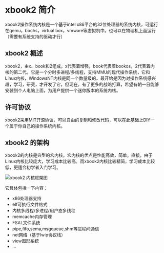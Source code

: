 # xbook2 简介

xbook2操作系统内核是一个基于intel x86平台的32位处理器的系统内核，可运行在qemu，bochs，virtual box，vmware等虚拟机中。也可以在物理机上面运行（需要有系统支持的驱动才行）

## xbook2 概述

xbook2，由x、book和2组成，x代表着增强，book代表着bookos，2代表着内核的第二代。它是一个分时多进程/多线程，支持MMU的现代操作系统，它和Linux内核，WindowsNT内核是同一个数量级的。最开始是因为对操作系统感兴趣，学习，研究，才开发了它，但现在，有了更多的战略打算，希望有朝一日能够安装到个人电脑上面，为用户提供一个迷你版本的系统内核。

## 许可协议

xbook2采用MIT开源协议，可以自由的复制和修改代码，可以在此基础上DIY一个属于你自己的操作系统内核。

## xbook2 的架构

xbook2的内核是典型的宏内核，宏内核的优点是性能高效，简单，直接。由于Linux内核比较庞大，学习成本比较高，而xbook2内核比较精简，学习成本比较低，更适合初学者入门学习。

![xbook2 内核框架图](figures/framework_diagram.png)

它具体包括一下内容：

* x86处理器支持
* elf可执行文件格式
* 内核多线程/多进程/用户态多线程
* memcache内存管理
* FSAL文件系统
* pipe,fifo,sema,msgqueue,shm等进程间通信
* net网络（基于lwip协议栈）
* view图形系统
* ...

